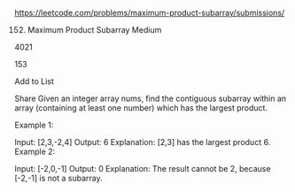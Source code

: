 https://leetcode.com/problems/maximum-product-subarray/submissions/

152. Maximum Product Subarray
Medium

4021

153

Add to List

Share
Given an integer array nums, find the contiguous subarray within an array (containing at least one number) which has the largest product.

Example 1:

Input: [2,3,-2,4]
Output: 6
Explanation: [2,3] has the largest product 6.
Example 2:

Input: [-2,0,-1]
Output: 0
Explanation: The result cannot be 2, because [-2,-1] is not a subarray.
